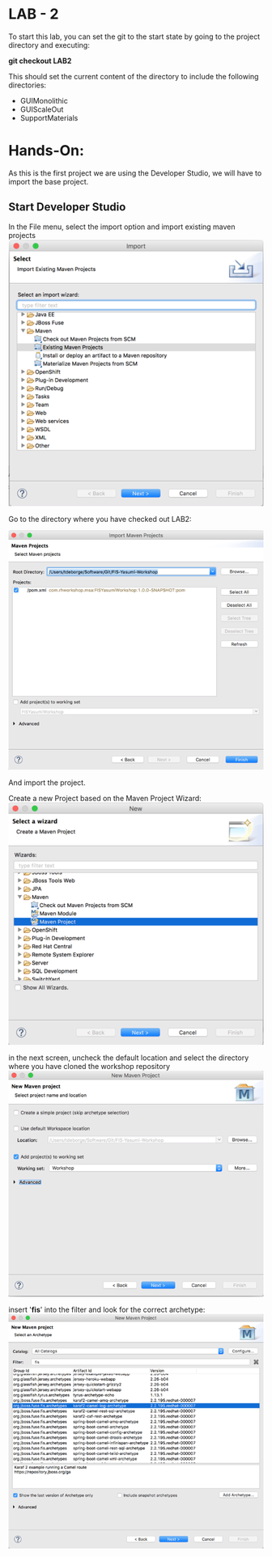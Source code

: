 # LAB - 2

To start this lab, you can set the git to the start state by going to the project directory and executing:

**git checkout LAB2**

This should set the current content of the directory to include the following directories:

* GUIMonolithic
* GUIScaleOut
* SupportMaterials

# Hands-On:

As this is the first project we are using the Developer Studio, we will have to import the base project.

## Start Developer Studio

In the File menu, select the import option and import existing maven projects![](/assets/importmavenprojects.png)

Go to the directory where you have checked out LAB2:

![](/assets/checkoutDir.png)

And import the project.





Create a new Project based on the Maven Project Wizard:![](/assets/mvnCreateProject.png)

in the next screen, uncheck the default location and select the directory where you have cloned the workshop repository![](/assets/projectlocation.png)

insert '**fis**' into the filter and look for the correct archetype:![](/assets/Archetype.png)




